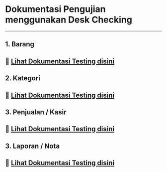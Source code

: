 # Dokumentasi Pengujian menggunakan Desk Checking
---
## 1. Barang
📌 [Lihat Dokumentasi Testing disini](Barang/HasilUji.md)  
---

## 2. Kategori
📌 [Lihat Dokumentasi Testing disini](Kategori/HasilUji.md)  
---

## 3. Penjualan / Kasir
📌 [Lihat Dokumentasi Testing disini](Penjualan/HasilUji.md)  
---

## 3. Laporan / Nota
📌 [Lihat Dokumentasi Testing disini](Laporan/HasilUji.md)  
---

